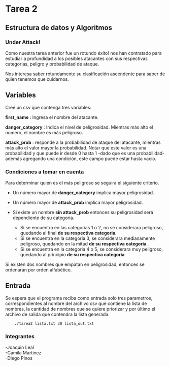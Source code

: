 # Tarea 2 

## Estructura de datos y Algoritmos

### **Under Attack!**

Como nuestra tarea anterior fue un rotundo éxito! nos han contratado para estudiar a profundidad a los posibles atacantes con sus respectivas categorias, peligro y probabilidad de ataque.

Nos interesa saber rotundamente su clasificación ascendente para saber de quien tenemos que cuidarnos.

## Variables

Cree un csv que contenga tres variables:

**first_name** : Ingresa el nombre del atacante.

**danger_category** : Indica el nivel de peligrosidad. Mientras más alto el numero, el nombre es más peligroso.

**attack_prob** : responde a la probabilidad de ataque del atacante, mientras más alto el valor mayor la probabilidad. Notar que este valor es una probabilidad y que puede ir desde 0 hasta 1 -dado que es una probabilidad- además agregando una condición, este campo puede estar hasta vacío.

### Condiciones a tomar en cuenta

Para determinar quien es el más peligroso se seguira el siguiente criterio.

* Un número mayor de **danger_category** implica mayor peligrosidad.

* Un número mayor de **attack_prob** implica mayor peligrosidad.

* Si existe un nombre **sin attack_prob** entonces su peligrosidad será dependiente de su categoria.

    * Si se encuentra en las categorias 1 o 2, no se considerara peligroso, quedando al final **de su respectiva categoria**.
    * Si se encuentra en la categoria 3, se considerara medianamente peligroso, quedando en la mitad **de su respectiva categoria**. 
    * Si se encuentra en la categoria 4 o 5, se considerara muy peligroso, quedando al principio **de su respectiva categoria**.

Si existen dos nombres que empatan en peligrosidad, entonces se ordenarán por orden alfabético.

## Entrada

Se espera que el programa reciba como entrada solo tres parametros, correspondientes al nombre del archivo csv que contiene la lista de nombres, la cantidad de nombres que se quiere priorizar y por último el archivo de salida que contendra la lista generada.


        ./tarea2 lista.txt 30 lista_out.txt



### Integrantes
-Joaquin Leal\
-Camila Martinez\
-Diego Pinos




